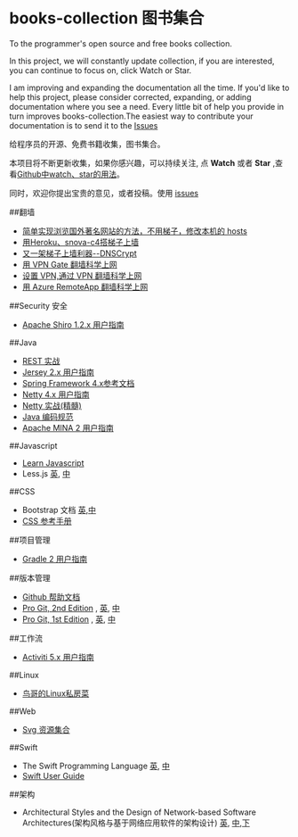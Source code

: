 books-collection 图书集合
================

To the programmer's open source and free books collection.  

In this project, we will constantly update collection, 
if you are interested, you can continue to focus on, click 
Watch or Star.

I am improving and expanding the documentation all the time. If you'd like to help this project, please consider corrected, expanding, or adding documentation where you see a need. Every little bit of help you provide in turn improves books-collection.The easiest way to contribute your documentation is to send it to the [Issues](https://github.com/waylau/books-collection/issues) 

给程序员的开源、免费书籍收集，图书集合。

本项目将不断更新收集，如果你感兴趣，可以持续关注, 点 **Watch** 或者 **Star** ,查看[Github中watch、star的用法](http://www.waylau.com/github-use-watch-star-fork/)。

同时，欢迎你提出宝贵的意见，或者投稿。使用 [issues](https://github.com/waylau/books-collection/issues) 

##翻墙

* [简单实现浏览国外著名网站的方法，不用梯子，修改本机的 hosts](http://www.waylau.com/simple-way-to-implement-browsing-famous-overseas-web-sites-without-the-ladder-gateway-dns-hosts/)
* [用Heroku、snova-c4搭梯子上墙](http://www.waylau.com/heroku-snova-c4-cross-wall/)
* [又一架梯子上墙利器--DNSCrypt](http://www.waylau.com/about-dnscrypt/)
* [用 VPN Gate 翻墙科学上网](http://www.waylau.com/about-vpngate/)
* [设置 VPN,通过 VPN 翻墙科学上网](http://www.waylau.com/vpn-setting/)
* [用 Azure RemoteApp 翻墙科学上网](http://www.waylau.com/about-azure-remoteapp/)

##Security 安全

* [Apache Shiro 1.2.x 用户指南](https://github.com/waylau/apache-shiro-1.2.x-reference)

##Java

* [REST 实战](https://github.com/waylau/rest-in-action)
* [Jersey 2.x 用户指南](https://github.com/waylau/Jersey-2.x-User-Guide)
* [Spring Framework 4.x参考文档](https://github.com/waylau/spring-framework-4-reference)
* [Netty 4.x 用户指南](https://github.com/waylau/netty-4-user-guide)
* [Netty 实战(精髓)](https://github.com/waylau/essential-netty-in-action)
* [Java 编码规范](https://github.com/waylau/java-code-conventions)
* [Apache MINA 2 用户指南](https://github.com/waylau/apache-mina-2.x-user-guide)

##Javascript

* [Learn Javascript](http://gitbookio.gitbooks.io/javascript/)
* Less.js [英](http://lesscss.org/ ), [中](http://lesscss.net/)

##CSS

* Bootstrap 文档  [英](http://getbootstrap.com/),[中](http://v3.bootcss.com/)
* [CSS 参考手册](http://css.doyoe.com/)

##项目管理

* [Gradle 2 用户指南](https://github.com/waylau/Gradle-2-User-Guide)

##版本管理

* [Github 帮助文档](https://github.com/waylau/github-help)
* [Pro Git, 2nd Edition](https://github.com/progit/progit2) , [英](http://git-scm.com/book/en/v2), [中](http://git-scm.com/book/zh/v2)
* [Pro Git, 1st Edition](https://github.com/progit/progit)  , [英](http://git-scm.com/book/en/v1),  [中](http://git-scm.com/book/zh/v1)

##工作流

* [Activiti 5.x 用户指南](github.com/waylau/activiti-5.x-user-guide)

##Linux

* [鸟哥的Linux私房菜](http://vbird.dic.ksu.edu.tw/)

##Web

* [Svg 资源集合](https://github.com/willianjusten/awesome-svg)

##Swift

* The Swift Programming Language [英](https://developer.apple.com/library/prerelease/ios/documentation/Swift/Conceptual/Swift_Programming_Language/index.html), [中](http://siemenliu.gitbooks.io/the-swift-programming-language-in-chinese/)
* [Swift User Guide](http://swift-lang.org/guides/release-0.94/userguide/userguide.html)

##架构

* Architectural Styles and the Design of Network-based Software Architectures(架构风格与基于网络应用软件的架构设计) [英](http://www.ics.uci.edu/~fielding/pubs/dissertation/top.htm), [中](http://yuedu.baidu.com/ebook/780324fbf121dd36a32d8269.html?f=read),[下](http://www.infoq.com/cn/minibooks/web-based-apps-archit-design)
